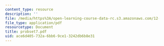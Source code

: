 ```yaml
---
content_type: resource
description: ''
file: /media/https%3A/open-learning-course-data-rc.s3.amazonaws.com/12-005-applications-of-continuum-mechanics-to-earth-atmospheric-and-planetary-sciences-spring-2006/ace6d405732a6bb69ce13242db6b8e31_probset7.pdf
file_type: application/pdf
resourcetype: Document
title: probset7.pdf
uid: ace6d405-732a-6bb6-9ce1-3242db6b8e31
---
```

